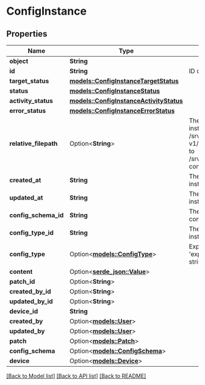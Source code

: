 # ConfigInstance

## Properties

Name | Type | Description | Notes
------------ | ------------- | ------------- | -------------
**object** | **String** |  | 
**id** | **String** | ID of the config instance | 
**target_status** | [**models::ConfigInstanceTargetStatus**](ConfigInstanceTargetStatus.md) |  | 
**status** | [**models::ConfigInstanceStatus**](ConfigInstanceStatus.md) |  | 
**activity_status** | [**models::ConfigInstanceActivityStatus**](ConfigInstanceActivityStatus.md) |  | 
**error_status** | [**models::ConfigInstanceErrorStatus**](ConfigInstanceErrorStatus.md) |  | 
**relative_filepath** | Option<**String**> | The file path to deploy the config instance relative to /srv/miru/config_instances. v1/motion-control.json would deploy to /srv/miru/config_instances/v1/motion-control.json | 
**created_at** | **String** | The timestamp when the config instance was created | 
**updated_at** | **String** | The timestamp when the config instance was last updated | 
**config_schema_id** | **String** | The ID of the config schema which the config instance must adhere to | 
**config_type_id** | **String** | The ID of the config type of the config instance  | 
**config_type** | Option<[**models::ConfigType**](ConfigType.md)> | Expand the config type using 'expand[]=config_type' in the query string | 
**content** | Option<[**serde_json::Value**](.md)> |  | 
**patch_id** | Option<**String**> |  | 
**created_by_id** | Option<**String**> |  | 
**updated_by_id** | Option<**String**> |  | 
**device_id** | **String** |  | 
**created_by** | Option<[**models::User**](User.md)> |  | [optional]
**updated_by** | Option<[**models::User**](User.md)> |  | [optional]
**patch** | Option<[**models::Patch**](Patch.md)> |  | [optional]
**config_schema** | Option<[**models::ConfigSchema**](ConfigSchema.md)> |  | [optional]
**device** | Option<[**models::Device**](Device.md)> |  | [optional]

[[Back to Model list]](../README.md#documentation-for-models) [[Back to API list]](../README.md#documentation-for-api-endpoints) [[Back to README]](../README.md)


